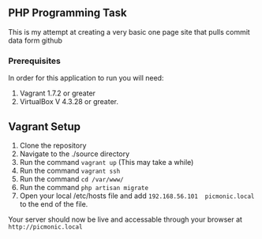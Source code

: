 ## PHP Programming Task

This is my attempt at creating a very basic one page site that pulls commit data form github

### Prerequisites

In order for this application to run you will need:

1. Vagrant 1.7.2 or greater
2. VirtualBox V 4.3.28 or greater.

## Vagrant Setup

1. Clone the repository
2. Navigate to the ./source directory
3. Run the command `vagrant up` (This may take a while)
4. Run the command `vagrant ssh`
5. Run the command `cd /var/www/`
6. Run the command `php artisan migrate`
7. Open your local /etc/hosts file and add `192.168.56.101	picmonic.local` to the end of the file.

Your server should now be live and accessable through your browser at `http://picmonic.local`
